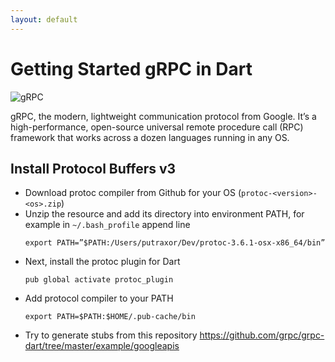 ```yaml
---
layout: default
---
```


# Getting Started gRPC in Dart
![gRPC](https://grpc.io/img/landing-3.svg)

gRPC, the modern, lightweight communication protocol from Google. It’s a high-performance, open-source universal remote procedure call (RPC) framework that works across a dozen languages running in any OS.

## Install Protocol Buffers v3

- Download protoc compiler from Github for your OS (`protoc-<version>-<os>.zip`)
- Unzip the resource and add its directory into environment PATH, for example in `~/.bash_profile` append line 
  ```
  export PATH=”$PATH:/Users/putraxor/Dev/protoc-3.6.1-osx-x86_64/bin”
  ```
- Next, install the protoc plugin for Dart
  ```
  pub global activate protoc_plugin
  ```
- Add protocol compiler to your PATH
  ```
  export PATH=$PATH:$HOME/.pub-cache/bin
  ```
- Try to generate stubs from this repository https://github.com/grpc/grpc-dart/tree/master/example/googleapis